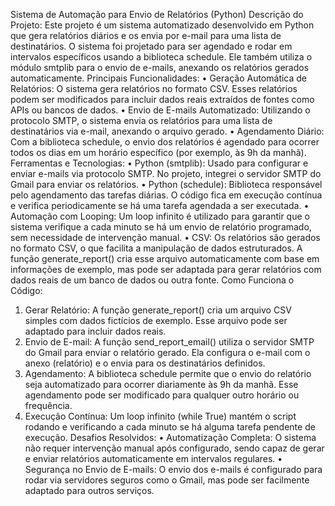 Sistema de Automação para Envio de Relatórios (Python)
Descrição do Projeto:
Este projeto é um sistema automatizado desenvolvido em Python que gera relatórios diários e os envia por e-mail para uma lista de destinatários. O sistema foi projetado para ser agendado e rodar em intervalos específicos usando a biblioteca schedule. Ele também utiliza o módulo smtplib para o envio de e-mails, anexando os relatórios gerados automaticamente.
Principais Funcionalidades:
•	Geração Automática de Relatórios: O sistema gera relatórios no formato CSV. Esses relatórios podem ser modificados para incluir dados reais extraídos de fontes como APIs ou bancos de dados.
•	Envio de E-mails Automatizado: Utilizando o protocolo SMTP, o sistema envia os relatórios para uma lista de destinatários via e-mail, anexando o arquivo gerado.
•	Agendamento Diário: Com a biblioteca schedule, o envio dos relatórios é agendado para ocorrer todos os dias em um horário específico (por exemplo, às 9h da manhã).
Ferramentas e Tecnologias:
•	Python (smtplib): Usado para configurar e enviar e-mails via protocolo SMTP. No projeto, integrei o servidor SMTP do Gmail para enviar os relatórios.
•	Python (schedule): Biblioteca responsável pelo agendamento das tarefas diárias. O código fica em execução contínua e verifica periodicamente se há uma tarefa agendada a ser executada.
•	Automação com Looping: Um loop infinito é utilizado para garantir que o sistema verifique a cada minuto se há um envio de relatório programado, sem necessidade de intervenção manual.
•	CSV: Os relatórios são gerados no formato CSV, o que facilita a manipulação de dados estruturados. A função generate_report() cria esse arquivo automaticamente com base em informações de exemplo, mas pode ser adaptada para gerar relatórios com dados reais de um banco de dados ou outra fonte.
Como Funciona o Código:
1.	Gerar Relatório: A função generate_report() cria um arquivo CSV simples com dados fictícios de exemplo. Esse arquivo pode ser adaptado para incluir dados reais.
2.	Envio de E-mail: A função send_report_email() utiliza o servidor SMTP do Gmail para enviar o relatório gerado. Ela configura o e-mail com o anexo (relatório) e o envia para os destinatários definidos.
3.	Agendamento: A biblioteca schedule permite que o envio do relatório seja automatizado para ocorrer diariamente às 9h da manhã. Esse agendamento pode ser modificado para qualquer outro horário ou frequência.
4.	Execução Contínua: Um loop infinito (while True) mantém o script rodando e verificando a cada minuto se há alguma tarefa pendente de execução.
Desafios Resolvidos:
•	Automatização Completa: O sistema não requer intervenção manual após configurado, sendo capaz de gerar e enviar relatórios automaticamente em intervalos regulares.
•	Segurança no Envio de E-mails: O envio dos e-mails é configurado para rodar via servidores seguros como o Gmail, mas pode ser facilmente adaptado para outros serviços.
